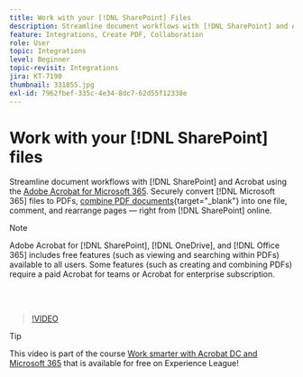 ```yaml
---
title: Work with your [!DNL SharePoint] Files
description: Streamline document workflows with [!DNL SharePoint] and Acrobat using the Adobe Acrobat for [!DNL Microsoft 365]
feature: Integrations, Create PDF, Collaboration
role: User
topic: Integrations
level: Beginner
topic-revisit: Integrations
jira: KT-7190
thumbnail: 331855.jpg
exl-id: 7962fbef-335c-4e34-8dc7-62d55f12338e
---
```

# Work with your [!DNL SharePoint] files

Streamline document workflows with [!DNL SharePoint] and Acrobat using the [Adobe Acrobat for Microsoft 365](https://appsource.microsoft.com/en-us/product/web-apps/adobeinc.adobe-document-cloud-pdf?tab=Overview). Securely convert [!DNL Microsoft 365] files to PDFs, [combine PDF documents](https://www.adobe.com/acrobat/online/merge-pdf.html){target="_blank"} into one file, comment, and rearrange pages — right from [!DNL SharePoint] online.

>[!NOTE]
>
>Adobe Acrobat for [!DNL SharePoint], [!DNL OneDrive], and [!DNL Office 365] includes free features (such as viewing and searching within PDFs) available to all users. Some features (such as creating and combining PDFs) require a paid Acrobat for teams or Acrobat for enterprise subscription.

<br>&nbsp;

>[!VIDEO](https://video.tv.adobe.com/v/331855?quality=12&learn=on&hidetitle=true)

>[!TIP]
>
>This video is part of the course [Work smarter with Acrobat DC and Microsoft 365](https://experienceleague.adobe.com/?recommended=Acrobat-U-1-2021.microsoft365) that is available for free on Experience League!
